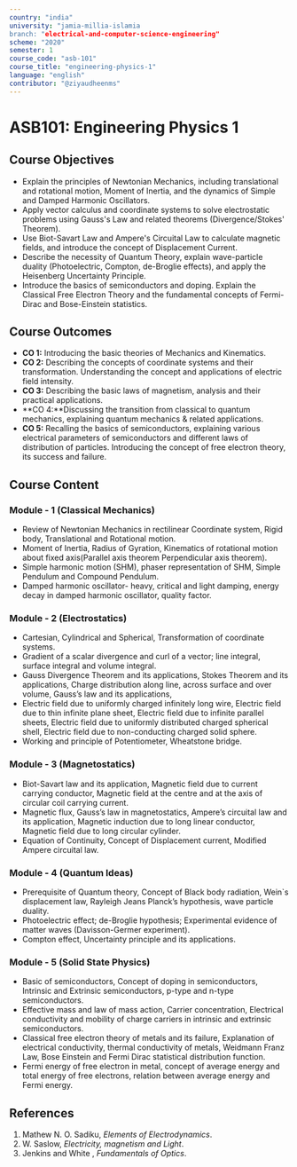 ```yaml
---
country: "india"
university: "jamia-millia-islamia
branch: "electrical-and-computer-science-engineering"
scheme: "2020"
semester: 1
course_code: "asb-101"
course_title: "engineering-physics-1"
language: "english"
contributor: "@ziyaudheenms"
---
```



# ASB101: Engineering Physics 1

## Course Objectives
*  Explain the principles of Newtonian Mechanics, including translational and rotational motion, Moment of Inertia, and the dynamics of Simple and Damped Harmonic Oscillators.
* Apply vector calculus and coordinate systems to solve electrostatic problems using Gauss's Law and related theorems (Divergence/Stokes' Theorem).
*  Use Biot-Savart Law and Ampere's Circuital Law to calculate magnetic fields, and introduce the concept of Displacement Current.
*  Describe the necessity of Quantum Theory, explain wave-particle duality (Photoelectric, Compton, de-Broglie effects), and apply the Heisenberg Uncertainty Principle.
* Introduce the basics of semiconductors and doping. Explain the Classical Free Electron Theory and the fundamental concepts of Fermi-Dirac and Bose-Einstein statistics.

## Course Outcomes
* **CO 1:**  Introducing the basic theories of Mechanics and Kinematics.
* **CO 2:**  Describing the concepts of coordinate systems and their transformation. Understanding the concept and applications of electric field intensity.
* **CO 3:** Describing the basic laws of magnetism, analysis and their practical applications.
* **CO 4:**Discussing the transition from classical to quantum mechanics, explaining quantum mechanics & related applications.
* **CO 5:** Recalling the basics of semiconductors, explaining various electrical parameters of semiconductors and different laws of distribution of particles. Introducing the concept of free electron theory, its success and failure.

## Course Content

### Module - 1 (Classical Mechanics)
* Review of Newtonian Mechanics in rectilinear Coordinate system, Rigid body, Translational and Rotational motion.
*  Moment of Inertia, Radius of Gyration, Kinematics of rotational motion about fixed axis(Parallel axis theorem Perpendicular axis theorem).
*  Simple harmonic motion (SHM), phaser representation of SHM, Simple Pendulum and Compound Pendulum.
* Damped harmonic oscillator- heavy, critical and light damping, energy decay in damped harmonic oscillator, quality factor. 

### Module - 2 (Electrostatics)
*  Cartesian, Cylindrical and Spherical, Transformation of coordinate systems.
*  Gradient of a scalar divergence and curl of a vector; line integral, surface integral and volume integral.
*  Gauss Divergence Theorem and its applications, Stokes Theorem and its applications, Charge distribution along line, across surface and over volume, Gauss’s law and its applications,
*  Electric field due to uniformly charged infinitely long wire, Electric field due to thin infinite plane sheet, Electric field due to infinite parallel sheets, Electric field due to uniformly distributed charged
spherical shell, Electric field due to non-conducting charged solid sphere.
*   Working and principle of Potentiometer, Wheatstone bridge. 

### Module - 3 (Magnetostatics)
* Biot-Savart law and its application, Magnetic field due to current carrying conductor, Magnetic field at the centre and at the axis of circular coil carrying current.
* Magnetic flux, Gauss’s law in magnetostatics, Ampere’s circuital law and its application, Magnetic induction due to long linear conductor, Magnetic field due to long circular cylinder.
* Equation of Continuity, Concept of Displacement current, Modified Ampere circuital law.

### Module - 4 (Quantum Ideas)
* Prerequisite of Quantum theory, Concept of Black body radiation, Wein`s displacement law, Rayleigh Jeans Planck’s hypothesis, wave particle duality.
* Photoelectric effect; de-Broglie hypothesis; Experimental evidence of matter waves (Davisson-Germer experiment).
* Compton effect, Uncertainty principle and its applications.

### Module - 5 (Solid State Physics)
* Basic of semiconductors, Concept of doping in semiconductors, Intrinsic and Extrinsic semiconductors, p-type and n-type semiconductors.
* Effective mass and law of mass action, Carrier concentration, Electrical conductivity and mobility of charge carriers in intrinsic and extrinsic semiconductors.
* Classical free electron theory of metals and its failure, Explanation of electrical conductivity, thermal conductivity of metals, Weidmann Franz Law, Bose Einstein and Fermi Dirac statistical distribution function.
* Fermi energy of free electron in metal, concept of average energy and total energy of free electrons, relation between average energy and Fermi energy.


## References
1. Mathew N. O. Sadiku, *Elements of Electrodynamics*.  
2. W. Saslow, *Electricity, magnetism and Light*.  
3. Jenkins and White , *Fundamentals of Optics*.  
